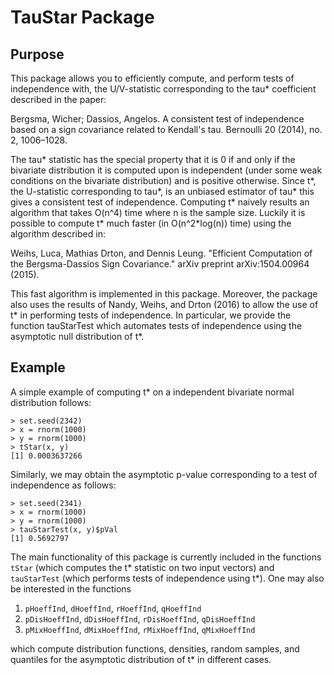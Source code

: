 # TauStar Package

## Purpose

This package allows you to efficiently compute, and perform tests of
independence with, the U/V-statistic corresponding to the tau* coefficient
described in the paper:

Bergsma, Wicher; Dassios, Angelos. A consistent test of independence based on a
sign covariance related to Kendall's tau. Bernoulli 20 (2014), no. 2, 1006–1028.

The tau* statistic has the special property that it is 0 if and only if the
bivariate distribution it is computed upon is independent (under some weak
conditions on the bivariate distribution) and is positive otherwise. Since t*, 
the U-statistic corresponding to tau*, is an unbiased estimator of tau* this 
gives a consistent test of independence. Computing t* naively results an 
algorithm that takes O(n^4) time where n is the sample size. Luckily it is 
possible to compute t* much faster (in O(n^2*log(n)) time) using the algorithm 
described in:

Weihs, Luca, Mathias Drton, and Dennis Leung. "Efficient Computation of the
Bergsma-Dassios Sign Covariance." arXiv preprint arXiv:1504.00964 (2015).

This fast algorithm is implemented in this package. Moreover, the package also
uses the results of Nandy, Weihs, and Drton (2016) to allow the use of t* in
performing tests of independence. In particular, we provide the function
tauStarTest which automates tests of independence using the asymptotic null
distribution of t*.

## Example

A simple example of computing t* on a independent bivariate normal distribution
follows:

```
> set.seed(2342)
> x = rnorm(1000)
> y = rnorm(1000)
> tStar(x, y)
[1] 0.0003637266
```

Similarly, we may obtain the asymptotic p-value corresponding to a test of
independence as follows:

```
> set.seed(2341)
> x = rnorm(1000)
> y = rnorm(1000)
> tauStarTest(x, y)$pVal
[1] 0.5692797
```

The main functionality of this package is currently included in the functions
`tStar` (which computes the t* statistic on two input vectors) and `tauStarTest`
(which performs tests of independence using t*). One may also be interested in
the functions

1. `pHoeffInd`, `dHoeffInd`, `rHoeffInd`, `qHoeffInd`
2. `pDisHoeffInd`, `dDisHoeffInd`, `rDisHoeffInd`, `qDisHoeffInd`
3. `pMixHoeffInd`, `dMixHoeffInd`, `rMixHoeffInd`, `qMixHoeffInd`

which compute distribution functions, densities, random samples, and quantiles
for the asymptotic distribution of t* in different cases.
